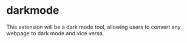 # darkmode
This extension will be a dark mode tool, allowing users to convert any webpage to dark mode and vice versa.
